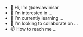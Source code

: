 - 👋 Hi, I’m @deviawinisar
- 👀 I’m interested in ...
- 🌱 I’m currently learning ...
- 💞️ I’m looking to collaborate on ...
- 📫 How to reach me ...

<!---
deviawinisar/deviawinisar is a ✨ special ✨ repository because its `README.md` (this file) appears on your GitHub profile.
You can click the Preview link to take a look at your changes.
--->
